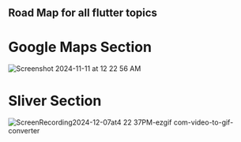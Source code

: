 ## Road Map for all flutter topics

# Google Maps Section
![Screenshot 2024-11-11 at 12 22 56 AM](https://github.com/user-attachments/assets/cfced487-5c44-44a0-bf0c-62df549ac599)

# Sliver Section
![ScreenRecording2024-12-07at4 22 37PM-ezgif com-video-to-gif-converter](https://github.com/user-attachments/assets/1ca983ab-47cc-475f-b453-72ccd843ffc0)
